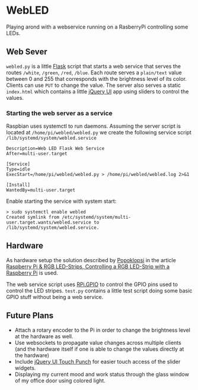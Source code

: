 # WebLED
Playing arond with a webservice running on a RasberryPi controlling some LEDs.

## Web Sever
`webled.py` is a little [Flask]([http://flask.pocoo.org) script that starts a web service that serves the routes `/white`, `/green`, `/red`, `/blue`. Each route serves a `plain/text` value between 0 and 255 that corresponds with the brightness level of its color. Clients can use `PUT` to change the value. The server also serves a static `index.html` which contains a little [jQuery UI](https://jqueryui.com) app using sliders to control the values.

### Starting the web server as a service
Raspbian uses systemctl to run daemons. Assuming the server script is located at `/home/pi/webled/webled.py` we create the following service script `/lib/systemd/system/webled.service`
```
Description=Web LED Flask Web Service
After=multi-user.target

[Service]
Type=idle
ExecStart=/home/pi/webled/webled.py > /home/pi/webled/webled.log 2>&1

[Install]
WantedBy=multi-user.target
```
Enable starting the service with system start:
```
> sudo systemctl enable webled
Created symlink from /etc/systemd/system/multi-user.target.wants/webled.service to /lib/systemd/system/webled.service.
```

## Hardware
As hardware setup the solution described by [Popoklopsi](https://www.facebook.com/popoklopsi) in the article [Raspberry Pi & RGB LED-Strips, Controlling a RGB LED-Strip with a Raspberry Pi](http://popoklopsi.github.io/RaspberryPi-LedStrip) is used.

The web service script uses [RPi.GPIO](https://pypi.python.org/pypi/RPi.GPIO) to control the GPIO pins used to control the LED stripes. `test.py` contains a little test script doing some basic GPIO stuff without being a web service.

## Future Plans
* Attach a rotary encoder to the Pi in order to change the brightness level at the hardware as well.
* Use websockets to propagate value changes across multiple clients (and the hardware itself if one is able to change the values directly at the hardware)
* Include [jQuery UI Touch Punch](http://touchpunch.furf.com) for easier touch access of the slider widgets.
* Displaying my current mood and work status through the glass window of my office door using colored light.